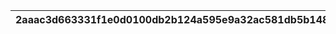 |2aaac3d663331f1e0d0100db2b124a595e9a32ac581db5b148dc9e2ea433f607|0dce8343fd9c5573e7247fa09b91ea18581894a3f7971fddc28ec773b06643ae|7e917d586c6a19496e8fb970809593b8f7ab8694d81b0e5159988f53bb8ab677|52216c2be048666d6c773a3dfb4b5f8b1810ce43129efb96115a339eab451cb6|e43505efc64eeddb25122af586e0cdeca7cf67954e4875607aa2a6ed5b5d9e4b|0453beb8333b9dcf68785a1705445d9778d16d4bcc372ba27f96f81070d4dc9e|787ed956941da8f27a61fc07134e3e4f8f899c2dee0a006697f17513be1e5c1e|5bb745db24581a49f7ee5dc3708edbe26ab6eac9618f25990b1b274eef3b4b94|d9452c36f2bc5dbede76b99abe3dbb1712d56b8e218b10b41d80bd01e055c20f|406a8781624912b498ef4a6861c3dd9d6bb566b196d18dc1d326a841b19c49dd|22a3e26b3986ae4fff4bf8fdd857cc4eb384ab3bb5b1aa17467fd340a1647811|0ae5059f64464f925ea3b43eda5fd4b8546bf66f509af066759a108dd5485a6f|f1f925a24c0140791fd95e761de9a95cc4ff8f627459c1f7b2972b0e53c5ad61|604b3f2e80274302115b7b5875c4ddcf25c1d99207b06e39c2944f135e51e547|d4d3f51f5ffa20d325d6f47fa0c0c0dce3e526a0a2ca344337d41a43114cb17c|883c649bdf7ecfe45688f07be89c59bf89330b5a6b0893f214932b8d979b515e|4a04fe8cc27df944a40781f0c8175d16822b98dacd13000d7f0da5b2a3633766|9f6c37eba84fe13d69c17d0b6bd92e641e83e869ee454dbfedc2b1fe7b796c66|0a3aaf813dca3e975bfe3c7603f7e8d5bed79e084108602e686fc9b3e9f4f5e0|105eed8fa928f62333a179183ae300372b3f5f250d9787edf405a779cbb8aab5|
| --- | --- | --- | --- | --- | --- | --- | --- | --- | --- | --- | --- | --- | --- | --- | --- | --- | --- | --- | --- |